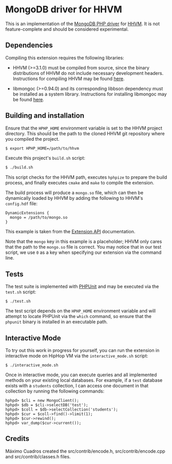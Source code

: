 # MongoDB driver for HHVM

This is an implementation of the
[MongoDB PHP driver](https://github.com/mongodb/mongo-php-driver) for
[HHVM](https://github.com/facebook/hhvm). It is not feature-complete and should
be considered experimental.

## Dependencies

Compiling this extension requires the following libraries:

 * HHVM (>=3.1.0) must be compiled from source, since the binary distributions
   of HHVM do not include necessary development headers. Instructions for
   compiling HHVM may be found
   [here](https://github.com/facebook/hhvm/wiki#building-hhvm).

 * libmongoc (>=0.94.0) and its corresponding libbson dependency must be
   installed as a system library. Instructions for installing libmongoc may be
   found
   [here](https://github.com/mongodb/mongo-c-driver#fetch-sources-and-build).

## Building and installation

Ensure that the `HPHP_HOME` environment variable is set to the HHVM project
directory. This should be the path to the cloned HHVM git repository where you
compiled the project.

```bash
$ export HPHP_HOME=/path/to/hhvm
```

Execute this project's `build.sh` script:

```bash
$ ./build.sh
```

This script checks for the HHVM path, executes `hphpize` to prepare the build
process, and finally executes `cmake` and `make` to compile the extension.

The build process will produce a `mongo.so` file, which can then be dynamically
loaded by HHVM by adding the following to HHVM's `config.hdf` file:

```
DynamicExtensions {
  mongo = /path/to/mongo.so
}
```

This example is taken from the
[Extension API](https://github.com/facebook/hhvm/wiki/Extension-API)
documentation.

Note that the `mongo` key in this example is a placeholder; HHVM only cares that
the path to the `mongo.so` file is correct. You may notice that in our test
script, we use `0` as a key when specifying our extension via the command line.

## Tests

The test suite is implemented with [PHPUnit](http://phpunit.de) and may be
executed via the `test.sh` script:

```
$ ./test.sh
```

The test script depends on the `HPHP_HOME` environment variable and will attempt
to locate PHPUnit via the `which` command, so ensure that the `phpunit` binary
is installed in an executable path.

## Interactive Mode

To try out this work in progress for yourself, you can run the extension in interactive mode on HipHop VM via the `interactive_mode.sh` script:

```
$ ./interactive_mode.sh
```

Once in interactive mode, you can execute queries and all implemented methods on your existing local databases. For example, if a `test` database exists with a `students` collection, I can access one document in that collection by running the following commands:

```
hphpd> $cli = new MongoClient();
hphpd> $db = $cli->selectDB('test');
hphpd> $coll = $db->selectCollection('students');
hphpd> $cur = $coll->find()->limit(1);
hphpd> $cur->rewind();
hphpd> var_dump($cur->current());
```

## Credits

Máximo Cuadros created the src/contrib/encode.h, src/contrib/encode.cpp and src/contrib/classes.h files.
